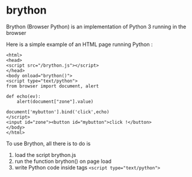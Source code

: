 brython
=======

Brython (Browser Python) is an implementation of Python 3 running in the browser

Here is a simple example of an HTML page running Python :

    <html>
    <head>
    <script src="/brython.js"></script>
    </head>
    <body onload="brython()">
    <script type="text/python">
    from browser import document, alert
    
    def echo(ev):
        alert(document["zone"].value)
    
    document['mybutton'].bind('click',echo)
    </script>
    <input id="zone"><button id="mybutton">click !</button>
    </body>
    </html>

To use Brython, all there is to do is 

1. load the script brython.js
2. run the function brython() on page load
3. write Python code inside tags `<script type="text/python">`